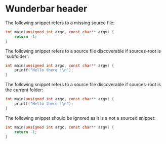 # Wunderbar header

The following snippet refers to a missing source file:

```c source=definitely_not_a_file.c lines=1-3
int main(unsigned int argc, const char** argv) {
    return -1;
}
```

The following snippet refers to a source file discoverable if sources-root is 'subfolder':

```c source=hidden.c lines=1-3
int main(unsigned int argc, const char** argv) {
    printf("Hello there !\n");
}
```

The following snippet refers to a source file discoverable if sources-root is the current folder:


```c source=subfolder/hidden.c lines=1-3
int main(unsigned int argc, const char** argv) {
    printf("Hello there !\n");
}
```

The following snippet should be ignored as it is a not a sourced snippet:


```c
int main(unsigned int argc, const char** argv) {
    return -1;
}
```